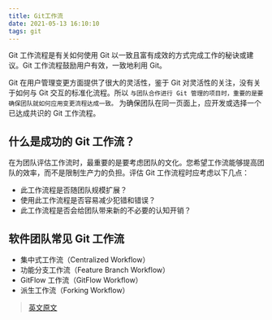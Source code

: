 ```yaml
---
title: Git工作流
date: 2021-05-13 16:10:10
tags: git
---
```


Git 工作流程是有关如何使用 Git 以一致且富有成效的方式完成工作的秘诀或建议。Git 工作流程鼓励用户有效，一致地利用 Git。

Git 在用户管理变更方面提供了很大的灵活性，鉴于 Git 对灵活性的关注，没有关于如何与 Git 交互的标准化流程。所以 `与团队合作进行 Git 管理的项目时，重要的是要确保团队就如何应用变更流程达成一致。` 为确保团队在同一页面上，应开发或选择一个已达成共识的 Git 工作流程。

## 什么是成功的 Git 工作流？

在为团队评估工作流时，最重要的是要考虑团队的文化。您希望工作流能够提高团队的效率，而不是限制生产力的负担。评估 Git 工作流程时应考虑以下几点：

- 此工作流程是否随团队规模扩展？
- 使用此工作流程是否容易减少犯错和错误？
- 此工作流程是否会给团队带来新的不必要的认知开销？

## 软件团队常见 Git 工作流

- 集中式工作流（Centralized Workflow）
- 功能分支工作流（Feature Branch Workflow）
- GitFlow 工作流（GitFlow Workflow）
- 派生工作流（Forking Workflow）

> [英文原文](https://www.atlassian.com/git/tutorials/comparing-workflows)
